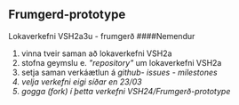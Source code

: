 ## Frumgerd-prototype
Lokaverkefni VSH2a3u - frumgerð
####Nemendur
<ol>
  <li>vinna tveir saman að lokaverkefni VSH2a</li>
  <li>stofna geymslu e. <i>"repository"</i> um lokaverkefni VSH2a</li>
  <li>setja saman verkáætlun á <i> github- issues - milestones</li></li>
  <li>velja verkefni eigi síðar en 23/03</li>
  <li>gogga (fork) í þetta verkefni VSH24/Frumgerð-prototype</li>
 </ol>
 
